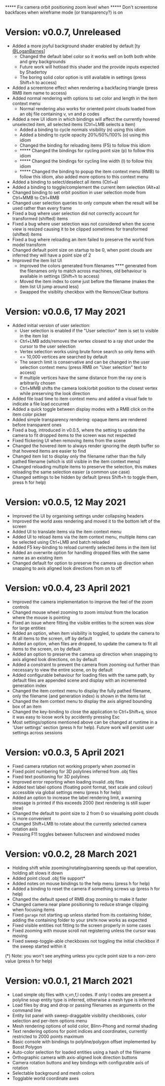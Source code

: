 ***** Fix camera orbit positioning zoom level when
***** Don't screentone backfaces when wireframe mode (or transparency?) is on

# Version: v0.0.7, Unreleased

- Added a more joyful background shader enabled by default [ty [@LoganBarnes](https://github.com/LoganBarnes)]
  - Changed the default label color so it works well on both both white and grey backgrounds
  - Future work will hotload this shader and the provide inputs expected by Shadertoy
  - The boring solid color option is still available in settings (press Shift+h to access)
- Added a screentone effect when rendering a backfacing triangle (press RMB item name to access)
- Added normal rendering with options to set color and length in the item context menu
  - Normal rendering also works for oriented point clouds loaded from an obj file containing v, vn and p codes
- Added a new UI idiom in which bindings will affect the currently hovered unselected item, all selected items (Ctrl+LMB selects a item)
  - Added a binding to cycle normals visibility (n) using this idiom
  - Added a binding to cycle opacity 20%/50%/100% (o) using this idiom
  - Changed the binding for reloading items (F5) to follow this idiom
  - ***** Changed the bindings for cycling point size (p) to follow this idiom
  - ***** Changed the bindings for cycling line width (l) to follow this idiom
  - ***** Changed the binding to popup the item context menu (RMB) to follow this idiom, also added more options to this context menu
- Added a binding to select/deselect all items (Ctrl+a)
- Added a binding to toggle/complement the current item selection (Alt+a)
- Changed binding to set orbit position in user selection mode from Ctrl+MMB to Ctrl+RMB
- Changed user selection queries to only compute when the result will be used rather than every frame
- Fixed a bug where user selection did not correctly account for transformed (shifted) items
- Fixed a bug where user selection was not considered when the scene view is resized causing it to be clipped sometimes for transformed (shifted) items
- Fixed a bug where reloading an item failed to preserve the world from model transform
- Changed default point size on startup to be 0, when point clouds are inferred they will have a point size of 2
- Improved the item list UI
  - Improved the colors generated from filenames **** generated from the filenames only to match across machines, old behaviour is available in settings (Shift+h to access)
  - Moved the item index to come just before the filename (makes the item list UI jump around less)
  - Swapped the visiblity checkbox with the Remove/Clear buttons

# Version: v0.0.6, 17 May 2021

- Added initial version of user selection:
  - User selection is enabled if the "User selection" item is set to visible in the item list
  - Ctrl+LMB adds/removes the vertex closest to a ray shot under the cursor to the user selection
  - Vertex selection works using brute force search so only items with <= 10,000 vertices are searched by default
  - The search limit is conservative and can be changed in the user selection context menu (press RMB on "User selection" text to access)
  - If multiple vertices have the same distance from the ray one is arbitrarily chosen
  - Ctrl+MMB shifts the camera look/orbit position to the closest vertex while preserving the look direction
- Added file load time to item context menu and added a visual fade to indicate a file load occurred
- Added a quick toggle between display modes with a RMB click on the item color picker
- Added simple transparency rendering: opaque items are rendered before transparent ones
- Fixed a bug, introduced in v0.0.5, where the setting to update the camera to fit dropped items to the screen was not respected
- Fixed flickering UI when removing items from the scene
- Changed the hovered item to always render ignoring the depth buffer so that hovered items are easier to find
- Changed item list to display only the filename rather than the fully pathed filename (which is still visible in the item context menu)
- Changed reloading multiple items to preserve the selection, this makes reloading the same selection easier (a common use case)
- Changed settings to be hidden by default (press Shift+h to toggle them, press h for help)

# Version: v0.0.5, 12 May 2021

- Improved the UI by organising settings under collapsing headers
- Improved the world axes rendering and moved it to the bottom left of the screen
- Added UI to translate items via the item context menu
- Added UI to reload items via the item context menu, multiple items can be selected using Ctrl+LMB and batch reloaded
- Added F5 key-binding to reload currently selected items in the item list
- Added an overwrite option for handling dropped files with the same name as an existing item
- Changed default for option to preserve the camera up direction when snapping to axis aligned look directions from on to off

# Version: v0.0.4, 23 April 2021

- Improved the camera implementation to improve the feel of the zoom controls
- Changed mouse wheel zooming to zoom into/out from the location where the mouse is pointing
- Fixed an issue where fitting the visible entities to the screen was slow for large entities
- Added an option, when item visibility is toggled, to update the camera to fit all items to the screen, off by default
- Added an option, when files are dropped, to update the camera to fit all items to the screen, on by default
- Added an option to preserve the camera up direction when snapping to axis aligned look directions, on by default
- Added a constraint to prevent the camera from zooming out further than necessary to view the entire scene, on by default
- Added configurable behaviour for loading files with the same path, by default files are appended scene and display with an incremented generation index
- Changed the item context menu to display the fully pathed filename, only the filename (and generation index) is shown in the items list
- Changed the item context menu to display the axis aligned bounding box of an item
- Changed the key-binding to close the application to Ctrl+Shift+q, since it was easy to loose work by accidently pressing Esc
- Most settings/options mentioned above can be changed at runtime in a 'User settings' section (press h for help). Future work will persist user settings across sessions

# Version: v0.0.3, 5 April 2021

- Fixed camera rotation not working properly when zoomed in
- Fixed point numbering for 3D polylines inferred from .obj files
- Fixed text positioning for 3D polylines
- Improved error reporting when loading invalid .obj files
- Added text label options (floating point format, text scale and colour) accessible via global settings menu (press h for help)
- Added an option to increase the label rendering limit, a warning message is printed if this exceeds 2000 (text rendering is still super slow)
- Changed the default to point size to 2 from 0 so visualising point clouds is more convenient
- Changed Shift+LMB to rotate about the currently selected camera rotation axis
- Pressing F11 toggles between fullscreen and windowed modes

# Version: v0.0.2, 28 March 2021

- Holding shift while zooming/rotating/panning speeds up that operation, holding alt slows it down
- Added point cloud .obj file support*
- Added notes on mouse bindings to the help menu (press h for help)
- Added a binding to reset the camera if something screws up (press h for help)
- Changed the default speed of RMB drag zooming to make it faster
- Changed camera near plane positioning to reduce strange clipping when focusing items
- Fixed `garage` not starting up unless started from its containing folder, adding the containing folder to your `$PATH` now works as expected
- Fixed visible entities not fitting to the screen properly in some cases
- Fixed zooming with mouse scroll not registering unless the cursor was moving
- Fixed sweep-toggle-able checkboxes not toggling the initial checkbox if the sweep started within it

(*) Note: you won't see anything unless you cycle point size to a non-zero value (press h for help)

# Version: v0.0.1, 21 March 2021

- Load simple obj files with v,vn,f,l codes. If only l codes are present a polyline soup entity type is inferred, otherwise a mesh type is inferred
- Load files by drag and drop or passing filenames as arguments on the command line
- Entity list panel with sweep-draggable visibility checkboxes, color selection and per-item options menu
- Mesh rendering options of solid color, Blinn-Phong and normal shading
- Text rendering options for point indices and coordinates, currently restricted to 2000 points maximum
- Basic console with bindings to polyline/polygon offset implemented by Boost Polygon
- Auto-color selection for loaded entities using a hash of the filename
- Orthographic camera with axis-aligned look direction buttons
- Camera rotation buttons and key bindings with configurable axis of rotation
- Selectable background and mesh colors
- Togglable world coordinate axes
